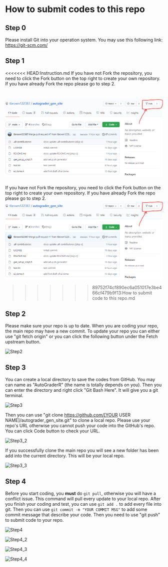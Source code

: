 # How to submit codes to this repo

## Step 0

Please install Git into your operation system. You may use this following link: https://git-scm.com/

## Step 1

<<<<<<< HEAD:Instruction.md
If you have not Fork the repository, you need to click the Fork button on the top right to create your own repository. If you have already Fork the repo please go to step 2.

![Step1](https://github.com/Haohao99/autograder_gen_site/blob/main/Instruction.assets/Step1.PNG)
=======
If you have not Fork the repository, you need to click the Fork button on the top right to create your own repository. If you have already Fork the repo please go to step 2.![plot](.\Instruction_image\Step1.PNG)
>>>>>>> 89752f74cf890ec6a051017e3be466cf479b9f13:How to submit code to this repo.md

## Step 2

Please make sure your repo is up to date. When you are coding your repo, the main repo may have a new commit. To update your repo you can either use "git fetch origin" or you can click the following button under the Fetch upstream button.

![Step2](C:\Users\haohu\Github\AutoGrade\autograder_gen_site\Instruction.assets\Step2.PNG)

## Step 3

You can create a local directory to save the codes from GitHub. You may can name as "AutoGraderR" (the name is totally depends on you). Then you can enter the directory and right click "Git Bash Here". It will give you a git terminal.



![Step3](C:\Users\haohu\Github\AutoGrade\autograder_gen_site\Instruction.assets\Step3.png)

Then you can use "git clone https://github.com/[YOUR USER NAME]/autograder_gen_site.git" to clone a local repo. Please use your repo's URL otherwise you cannot push your code into the GitHub's repo. You can click Code button to check your URL.

![Step3_2](C:\Users\haohu\Github\AutoGrade\autograder_gen_site\Instruction.assets\Step3_2.PNG)

If you successfully clone the main repo you will see a new folder has been add into the current directory. This will be your local repo.

![Step3_3](C:\Users\haohu\Github\AutoGrade\autograder_gen_site\Instruction.assets\Step3_3.PNG)



## Step 4

Before you start coding, you **must** do `git pull`, otherwise you will have a conflict issue. This command will pull every update to your local repo. After you finish your coding and test, you can use `git add .` to add every file into git. Then you can use    `git commit -m "YOUR COMMIT MSG"`    to add some commit message that describe your code. Then you need to use "git push" to submit code to your repo.

![Step4](C:\Users\haohu\Github\AutoGrade\autograder_gen_site\Instruction.assets\Step4.PNG)

![Step4_2](C:\Users\haohu\Github\AutoGrade\autograder_gen_site\Instruction.assets\Step4_2.PNG)

![Step4_3](C:\Users\haohu\Github\AutoGrade\autograder_gen_site\Instruction.assets\Step4_3.PNG)

![Step4_4](C:\Users\haohu\Github\AutoGrade\autograder_gen_site\Instruction.assets\Step4_4.PNG)
